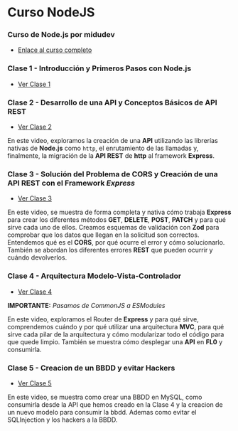 # Curso NodeJS

### Curso de Node.js por midudev
- [Enlace al curso completo](https://midu.link/node)

### Clase 1 - Introducción y Primeros Pasos con Node.js
- [Ver Clase 1](https://youtu.be/yB4n_K7dZV8?si=_ujixMJwRDtyiRGB)

### Clase 2 - Desarrollo de una API y Conceptos Básicos de API REST
- [Ver Clase 2](https://youtu.be/YmZE1HXjpd4?si=FL3XeudONdy0yi3E)

En este video, exploramos la creación de una **API** utilizando las librerías nativas de **Node.js** como `http`, el enrutamiento de las llamadas y, finalmente, la migración de la **API REST** de **http** al framework **Express**.

### Clase 3 - Solución del Problema de CORS y Creación de una API REST con el Framework _Express_
- [Ver Clase 3](https://youtu.be/-9d3KhCqOtU?si=AusgPz4_LB04p1ee)

En este video, se muestra de forma completa y nativa cómo trabaja **Express** para crear los diferentes métodos **GET**, **DELETE**, **POST**, **PATCH** y para qué sirve cada uno de ellos. Creamos esquemas de validación con **Zod** para comprobar que los datos que llegan en la solicitud son correctos. Entendemos qué es el **CORS**, por qué ocurre el error y cómo solucionarlo. También se abordan los diferentes errores **REST** que pueden ocurrir y cuándo devolverlos.

### Clase 4 - Arquitectura Modelo-Vista-Controlador
- [Ver Clase 4](https://youtu.be/ev3Yxva4wI4?si=R7A9r7vj5QuKHWTE)

**IMPORTANTE:** _Pasamos de CommonJS a ESModules_

En este video, exploramos el Router de **Express** y para qué sirve, comprendemos cuándo y por qué utilizar una arquitectura **MVC**, para qué sirve cada pilar de la arquitectura y cómo modularizar todo el código para que quede limpio. También se muestra cómo desplegar una **API** en **FL0** y consumirla.

### Clase 5 - Creacion de un BBDD y evitar Hackers
- [Ver Clase 5](https://youtu.be/eCWNQfzuuso?list=PLUofhDIg_38qm2oPOV-IRTTEKyrVBBaU7)

En este video, se muestra como crear una BBDD en MySQL, como consumirla desde la API que hemos creado en la Clase 4 y la creacion de un nuevo modelo para consumir la bbdd. Ademas como evitar el SQLInjection y los hackers a la BBDD.

